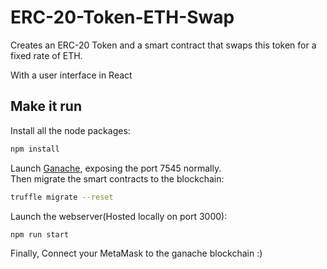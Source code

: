 # ERC-20-Token-ETH-Swap

Creates an ERC-20 Token and a smart contract that swaps this token for a fixed rate of ETH. 

With a user interface in React

## Make it run

Install all the node packages:
```Bash
npm install
```
Launch [Ganache](https://www.trufflesuite.com/ganache), exposing the port 7545 normally.
<br>Then migrate the smart contracts to the blockchain:
```Bash
truffle migrate --reset
```
Launch the webserver(Hosted locally on port 3000):
```Bash
npm run start
```
Finally, Connect your MetaMask to the ganache blockchain :)
